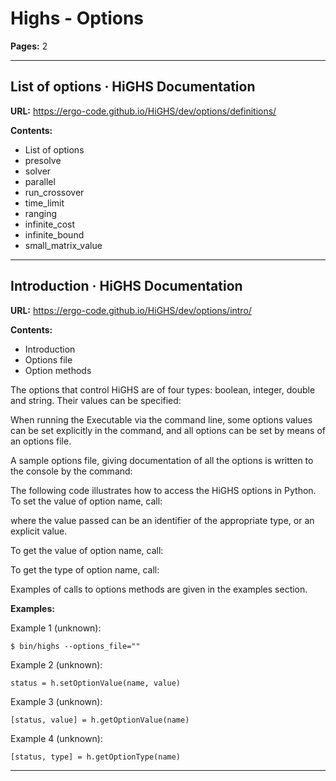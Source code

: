 # Highs - Options

**Pages:** 2

---

## List of options · HiGHS Documentation

**URL:** https://ergo-code.github.io/HiGHS/dev/options/definitions/

**Contents:**
- List of options
- presolve
- solver
- parallel
- run_crossover
- time_limit
- ranging
- infinite_cost
- infinite_bound
- small_matrix_value

---

## Introduction · HiGHS Documentation

**URL:** https://ergo-code.github.io/HiGHS/dev/options/intro/

**Contents:**
- Introduction
- Options file
- Option methods

The options that control HiGHS are of four types: boolean, integer, double and string. Their values can be specified:

When running the Executable via the command line, some options values can be set explicitly in the command, and all options can be set by means of an options file.

A sample options file, giving documentation of all the options is written to the console by the command:

The following code illustrates how to access the HiGHS options in Python. To set the value of option name, call:

where the value passed can be an identifier of the appropriate type, or an explicit value.

To get the value of option name, call:

To get the type of option name, call:

Examples of calls to options methods are given in the examples section.

**Examples:**

Example 1 (unknown):
```unknown
$ bin/highs --options_file=""
```

Example 2 (unknown):
```unknown
status = h.setOptionValue(name, value)
```

Example 3 (unknown):
```unknown
[status, value] = h.getOptionValue(name)
```

Example 4 (unknown):
```unknown
[status, type] = h.getOptionType(name)
```

---
